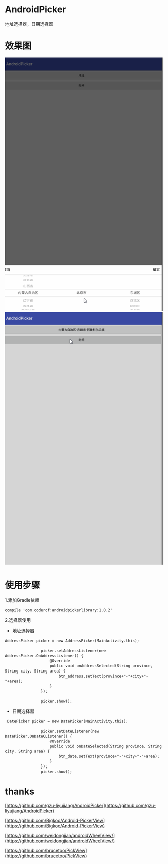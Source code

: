 # AndroidPicker
地址选择器，日期选择器

# 效果图

![地址选择器](/screenshots/address.gif)
![时间选择器](/screenshots/date.gif)


# 使用步骤

1.添加Gradle依赖

```
compile 'com.codercf:androidpickerlibrary:1.0.2'
```

2.选择器使用

- 地址选择器

```
AddressPicker picker = new AddressPicker(MainActivity.this);

                picker.setAddressListener(new AddressPicker.OnAddressListener() {
                    @Override
                    public void onAddressSelected(String province, String city, String area) {
                        btn_address.setText(province+"-"+city+"-"+area);
                    }
                });

                picker.show();
```

- 日期选择器

```
 DatePicker picker = new DatePicker(MainActivity.this);

                picker.setDateListener(new DatePicker.OnDateCListener() {
                    @Override
                    public void onDateSelected(String province, String city, String area) {
                        btn_date.setText(province+"-"+city+"-"+area);
                    }
                });
                picker.show();
```

# thanks


[https://github.com/gzu-liyujiang/AndroidPicker](https://github.com/gzu-liyujiang/AndroidPicker)

[https://github.com/Bigkoo/Android-PickerView](https://github.com/Bigkoo/Android-PickerView)

[https://github.com/weidongjian/androidWheelView/](https://github.com/weidongjian/androidWheelView/)

[https://github.com/brucetoo/PickView](https://github.com/brucetoo/PickView)
